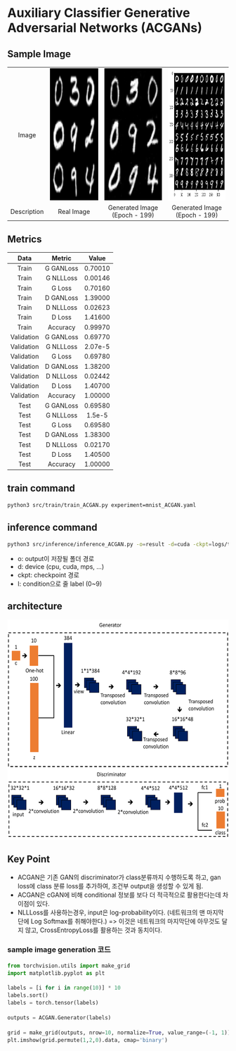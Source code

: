 # Auxiliary Classifier Generative Adversarial Networks (ACGANs)

## Sample Image

|||||
|:--:|:--:|:--:|:--:|
|Image|<img src="./images/ACGAN_real_best.png" width="300" height=300/>|<img src="./images/ACGAN_fake_best.png" width="300" height=300/>|<img src="./images/ACGAN_sample.png" width="300" height=300/>|
|Description|Real Image|Generated Image (Epoch - 199)|Generated Image (Epoch - 199)|

## Metrics

|Data|Metric|Value|
|:--:|:--:|:--:|
|Train|G GANLoss|0.70010|
|Train|G NLLLoss|0.00146|
|Train|G Loss|0.70160|
|Train|D GANLoss|1.39000|
|Train|D NLLLoss|0.02623|
|Train|D Loss|1.41600|
|Train|Accuracy|0.99970|
|Validation|G GANLoss|0.69770|
|Validation|G NLLLoss|2.07e-5|
|Validation|G Loss|0.69780|
|Validation|D GANLoss|1.38200|
|Validation|D NLLLoss|0.02442|
|Validation|D Loss|1.40700|
|Validation|Accuracy|1.00000|
|Test|G GANLoss|0.69580|
|Test|G NLLLoss|1.5e-5|
|Test|G Loss|0.69580|
|Test|D GANLoss|1.38300|
|Test|D NLLLoss|0.02170|
|Test|D Loss|1.40500|
|Test|Accuracy|1.00000|

## train command
```bash
python3 src/train/train_ACGAN.py experiment=mnist_ACGAN.yaml
```

## inference command
```bash
python3 src/inference/inference_ACGAN.py -o=result -d=cuda -ckpt=logs/train/runs/2023-11-09_13-34-11/ckpt/model/epoch_199.pth -l=7
```

- o: output이 저장될 폴더 경로
- d: device (cpu, cuda, mps, ...)
- ckpt: checkpoint 경로
- l: condition으로 줄 label (0~9)

## architecture

<img src="./images/ACGAN.png" width="600" height=500/>

## Key Point

- ACGAN은 기존 GAN의 discriminator가 class분류까지 수행하도록 하고, gan loss에 class 분류 loss를 추가하여, 조건부 output을 생성할 수 있게 됨.
- ACGAN은 cGAN에 비해 conditional 정보를 보다 더 적극적으로 활용한다는데 차이점이 있다.
- NLLLoss를 사용하는경우, input은 log-probability이다. (네트워크의 맨 마지막 단에 Log Softmax를 취해야한다.) => 이것은 네트워크의 마지막단에 아무것도 달지 않고, CrossEntropyLoss를 활용하는 것과 동치이다.

### sample image generation 코드

```python
from torchvision.utils import make_grid
import matplotlib.pyplot as plt

labels = [i for i in range(10)] * 10
labels.sort()
labels = torch.tensor(labels)

outputs = ACGAN.Generator(labels)

grid = make_grid(outputs, nrow=10, normalize=True, value_range=(-1, 1))
plt.imshow(grid.permute(1,2,0).data, cmap='binary')
```

